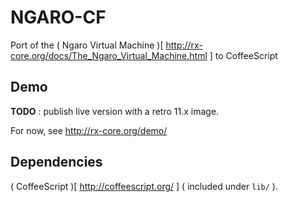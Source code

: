 # NGARO-CF

Port of the ( Ngaro Virtual Machine )[ http://rx-core.org/docs/The_Ngaro_Virtual_Machine.html  ]
to CoffeeScript

## Demo

**TODO** : publish live version with a retro 11.x image.

For now, see http://rx-core.org/demo/

## Dependencies

  ( CoffeeScript )[ http://coffeescript.org/  ] ( included under `lib/` ).

